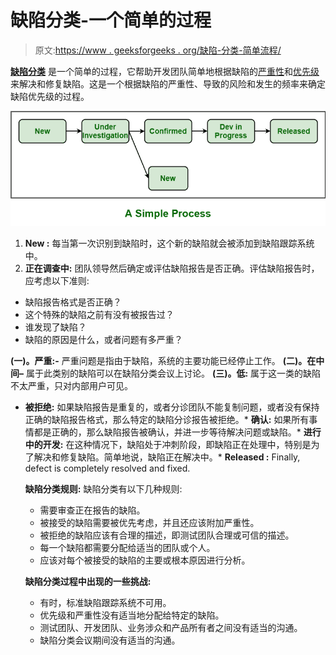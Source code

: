 # 缺陷分类-一个简单的过程

> 原文:[https://www . geeksforgeeks . org/缺陷-分类-简单流程/](https://www.geeksforgeeks.org/defect-triage-a-simple-process/)

**[缺陷分类](https://www.geeksforgeeks.org/defect-triage-meeting/)** 是一个简单的过程，它帮助开发团队简单地根据缺陷的[严重性](https://www.geeksforgeeks.org/defect-severity/)和[优先级](https://www.geeksforgeeks.org/defect-priority/?ref=rp)来解决和修复缺陷。这是一个根据缺陷的严重性、导致的风险和发生的频率来确定缺陷优先级的过程。

![](img/2ed9454a0fd0b35476ec7cfdc05038f5.png)

1.  **New :**
    每当第一次识别到缺陷时，这个新的缺陷就会被添加到缺陷跟踪系统中。
2.  **正在调查中:**
    团队领导然后确定或评估缺陷报告是否正确。评估缺陷报告时，应考虑以下准则:

*   缺陷报告格式是否正确？
*   这个特殊的缺陷之前有没有被报告过？
*   谁发现了缺陷？
*   缺陷的原因是什么，或者问题有多严重？

**(一)。严重:-**
严重问题是指由于缺陷，系统的主要功能已经停止工作。
**(二)。在中间–**
属于此类别的缺陷可以在缺陷分类会议上讨论。
**(三)。低:**
属于这一类的缺陷不太严重，只对内部用户可见。

*   **被拒绝:**
    如果缺陷报告是重复的，或者分诊团队不能复制问题，或者没有保持正确的缺陷报告格式，那么特定的缺陷分诊报告被拒绝。*   **确认:**
    如果所有事情都是正确的，那么缺陷报告被确认，并进一步等待解决问题或缺陷。*   **进行中的开发:**
    在这种情况下，缺陷处于冲刺阶段，即缺陷正在处理中，特别是为了解决和修复缺陷。简单地说，缺陷正在解决中。*   **Released :**
    Finally, defect is completely resolved and fixed.

    **缺陷分类规则:**
    缺陷分类有以下几种规则:

    *   需要审查正在报告的缺陷。
    *   被接受的缺陷需要被优先考虑，并且还应该附加严重性。
    *   被拒绝的缺陷应该有合理的描述，即测试团队合理或可信的描述。
    *   每一个缺陷都需要分配给适当的团队或个人。
    *   应该对每个被接受的缺陷的主要或根本原因进行分析。

    **缺陷分类过程中出现的一些挑战:**

    *   有时，标准缺陷跟踪系统不可用。
    *   优先级和严重性没有适当地分配给特定的缺陷。
    *   测试团队、开发团队、业务涉众和产品所有者之间没有适当的沟通。
    *   缺陷分类会议期间没有适当的沟通。